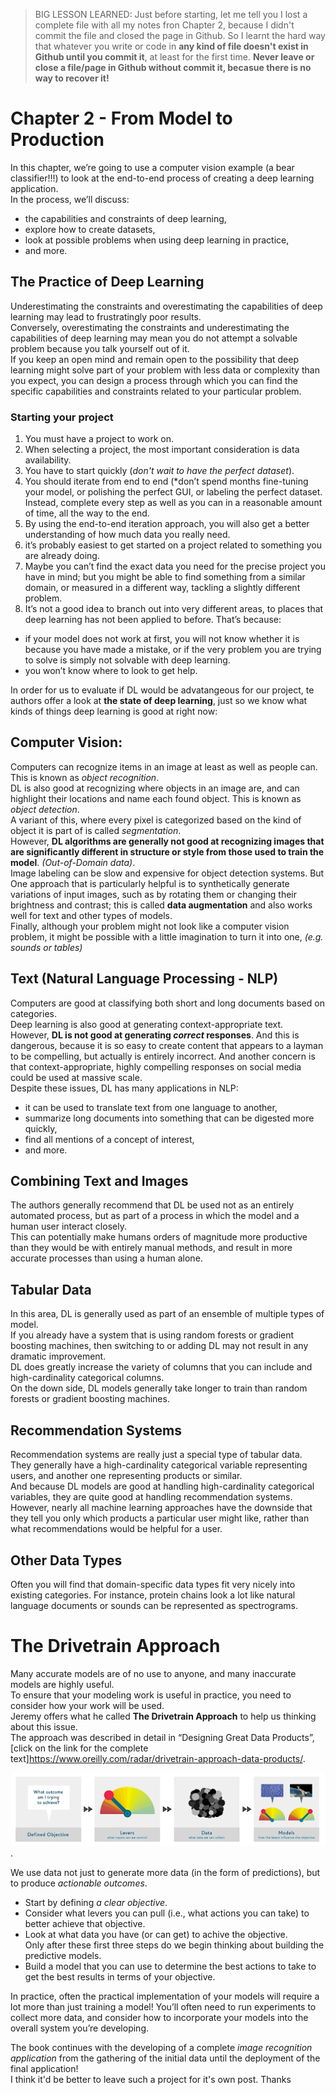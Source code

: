 > BIG LESSON LEARNED:
Just before starting, let me tell you I lost a complete file with all my notes fron Chapter 2, because I didn't commit the file and closed the page in Github.
So I learnt the hard way that whatever you write or code in **any kind of file doesn't exist in Github until you commit it**, at least for the first time.
**Never leave or close a file/page in Github without commit it, becasue there is no way to recover it!**

# Chapter 2 - From Model to Production

In this chapter, we’re going to use a computer vision example (a bear classifier!!!) to look at the end-to-end process of creating a deep learning application.  
In the process, we’ll discuss:
- the capabilities and constraints of deep learning, 
- explore how to create datasets, 
- look at possible problems when using deep learning in practice, 
- and more.

## The Practice of Deep Learning

Underestimating the constraints and overestimating the capabilities of deep learning may lead to frustratingly poor results.  
Conversely, overestimating the constraints and underestimating the capabilities of deep learning may mean you do not attempt 
a solvable problem because you talk yourself out of it.  
If you keep an open mind and remain open to the possibility that deep learning might solve part of your problem with less data or complexity than you expect, 
you can design a process through which you can find the specific capabilities and constraints related to your particular problem.  

### Starting your project

1. You must have a project to work on.
2. When selecting a project, the most important consideration is data availability.
3. You have to start quickly (*don't wait to have the perfect dataset*).
4. You should iterate from end to end (*don’t spend months fine-tuning your model, or polishing the perfect GUI, or labeling the perfect dataset.
Instead, complete every step as well as you can in a reasonable amount of time, all the way to the end.
5. By using the end-to-end iteration approach, you will also get a better understanding of how much data you really need.
6. it’s probably easiest to get started on a project related to something you are already doing.
7. Maybe you can’t find the exact data you need for the precise project you have in mind; 
but you might be able to find something from a similar domain, or measured in a different way, tackling a slightly different problem.
8. It’s not a good idea to branch out into very different areas, to places that deep learning has not been applied to before. That’s because:
- if your model does not work at first, you will not know whether it is because you have made a mistake, 
or if the very problem you are trying to solve is simply not solvable with deep learning. 
- you won’t know where to look to get help.

In order for us to evaluate if DL would be advatangeous for our project, te authors offer a look at **the state of deep learning**, 
just so we know what kinds of things deep learning is good at right now:

## Computer Vision:
Computers can recognize items in an image at least as well as people can. This is known as *object recognition*.  
DL is also good at recognizing where objects in an image are, and can highlight their locations and name each found object. This is known as *object detection*.  
A variant of this, where every pixel is categorized based on the kind of object it is part of is called *segmentation*.  
However, **DL algorithms are generally not good at recognizing images that are significantly different in structure or style from those used to train the model**.
*(Out-of-Domain data)*.  
Image labeling can be slow and expensive for object detection systems. But One approach that is particularly helpful 
is to synthetically generate variations of input images, such as by rotating them or changing their brightness and contrast; 
this is called **data augmentation** and also works well for text and other types of models.  
Finally, although your problem might not look like a computer vision problem, it might be possible with a little imagination to turn it into one, *(e.g. sounds or tables)*

## Text (Natural Language Processing - NLP)
Computers are good at classifying both short and long documents based on categories.  
Deep learning is also good at generating context-appropriate text.  
However, **DL is not good at generating *correct* responses**. And this is dangerous, because it is so easy to create content 
that appears to a layman to be compelling, but actually is entirely incorrect. And another concern is that context-appropriate, highly compelling responses on social media could be used at massive scale.  
Despite these issues, DL has many applications in NLP: 
- it can be used to translate text from one language to another, 
- summarize long documents into something that can be digested more quickly, 
- find all mentions of a concept of interest, 
- and more.

## Combining Text and Images
The authors generally recommend that DL be used not as an entirely automated process, 
but as part of a process in which the model and a human user interact closely.  
This can potentially make humans orders of magnitude more productive than they would be with entirely manual methods, 
and result in more accurate processes than using a human alone.

## Tabular Data
In this area, DL is generally used as part of an ensemble of multiple types of model.  
If you already have a system that is using random forests or gradient boosting machines, 
then switching to or adding DL may not result in any dramatic improvement.  
DL does greatly increase the variety of columns that you can include and high-cardinality categorical columns.  
On the down side, DL models generally take longer to train than random forests or gradient boosting machines.  

## Recommendation Systems
Recommendation systems are really just a special type of tabular data.  
They generally have a high-cardinality categorical variable representing users, and another one representing products or similar.  
And because DL models are good at handling high-cardinality categorical variables, they are quite good at handling recommendation systems.  
However, nearly all machine learning approaches have the downside that they tell you only which products a particular user might like, 
rather than what recommendations would be helpful for a user.

## Other Data Types
Often you will find that domain-specific data types fit very nicely into existing categories. 
For instance, protein chains look a lot like natural language documents or sounds can be represented as spectrograms.


# The Drivetrain Approach

Many accurate models are of no use to anyone, and many inaccurate models are highly useful.  
To ensure that your modeling work is useful in practice, you need to consider how your work will be used.  
Jeremy offers what he called **The Drivetrain Approach** to help us thinking about this issue.  
The approach was described in detail in “Designing Great Data Products”, [click on the link for the complete text]<https://www.oreilly.com/radar/drivetrain-approach-data-products/>. 

![Drivetrain IMG](https://github.com/luisenoz/luisenoz.github.io/blob/master/images/unnamed.png). 

We use data not just to generate more data (in the form of predictions), but to produce *actionable outcomes*. 
- Start by defining *a clear objective*.
- Consider what levers you can pull (i.e., what actions you can take) to better achieve that objective.
- Look at what data you have (or can get) to achive the objective.  
Only after these first three steps do we begin thinking about building the predictive models. 
- Build a model that you can use to determine the best actions to take to get the best results in terms of your objective.  

In practice, often the practical implementation of your models will require a lot more than just training a model! 
You’ll often need to run experiments to collect more data, and consider how to incorporate your models into the overall system you’re developing. 

The book continues with the developing of a complete *image recognition application* from the gathering of the initial data until the deployment of the final application!  
I think it'd be better to leave such a project for it's own post. Thanks




